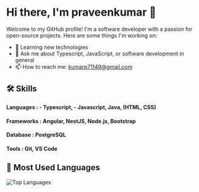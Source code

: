 # Hi there, I'm praveenkumar 👋
Welcome to my GitHub profile! I'm a software developer with a passion for open-source projects. Here are some things I'm working on:
- 🌱 Learning new technologies
- 💬 Ask me about Typescript, JavaScript, or software development in general
- 📫 How to reach me: [kumarp71149@gmail.com](mailto:kumarp71149@gmail.com)
## 🛠 Skills
#### Languages : - Typescript, - Javascript, Java, (HTML, CSS)

#### Frameworks : Angular, NestJS, Node.js, Bootstrap

#### Database :  PostgreSQL

#### Tools : Git, VS Code

 ## 🌟 Most Used Languages
   ![Top Languages](https://github-readme-stats.vercel.app/api/top-langs/?username=praveenk545&layout=compact&theme=radical)
